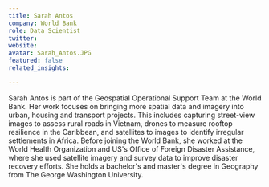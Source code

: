 ```yaml
---
title: Sarah Antos
company: World Bank
role: Data Scientist
twitter:
website:
avatar: Sarah_Antos.JPG
featured: false
related_insights:

---
```

Sarah Antos is part of the Geospatial Operational Support Team at the World Bank. Her work focuses on bringing more spatial data and imagery into urban, housing and transport projects. This includes capturing street-view images to assess rural roads in Vietnam, drones to measure rooftop resilience in the Caribbean, and satellites to images to identify irregular settlements in Africa. Before joining the World Bank, she worked at the World Health Organization and US's Office of Foreign Disaster Assistance, where she used satellite imagery and survey data to improve disaster recovery efforts. She holds a bachelor's and master's degree in Geography from The George Washington University.

